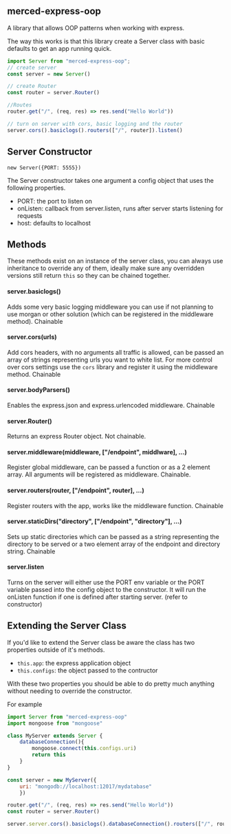 ## merced-express-oop

A library that allows OOP patterns when working with express.

The way this works is that this library create a Server class with basic defaults to get an app running quick.

```js
import Server from "merced-express-oop";
// create server
const server = new Server()

// create Router
const router = server.Router()

//Routes
router.get("/", (req, res) => res.send("Hello World"))

// turn on server with cors, basic logging and the router
server.cors().basiclogs().routers(["/", router]).listen()
```

## Server Constructor
`new Server({PORT: 5555})`

The Server constructor takes one argument a config object that uses the following properties.

- PORT: the port to listen on
- onListen: callback from server.listen, runs after server starts listening for requests
- host: defaults to localhost

## Methods

These methods exist on an instance of the server class, you can always use inheritance to override any of them, ideally make sure any overridden versions still return `this` so they can be chained together.

#### server.basiclogs()

Adds some very basic logging middleware you can use if not planning to use morgan or other solution (which can be registered in the middleware method). Chainable

#### server.cors(urls)

Add cors headers, with no arguments all traffic is allowed, can be passed an array of strings representing urls you want to white list. For more control over cors settings use the `cors` library and register it using the middleware method. Chainable

#### server.bodyParsers()

Enables the express.json and express.urlencoded middleware. Chainable

#### server.Router()

Returns an express Router object. Not chainable.

#### server.middleware(middleware, ["/endpoint", middlware], ...)

Register global middleware, can be passed a function or as a 2 element array. All arguments will be registered as middleware. Chainable.

#### server.routers(router, ["/endpoint", router], ...)

Register routers with the app, works like the middleware function. Chainable


#### server.staticDirs("directory", ["/endpoint", "directory"], ...)

Sets up static directories which can be passed as a string representing the directory to be served or a two element array of the endpoint and directory string. Chainable

#### server.listen

Turns on the server will either use the PORT env variable or the PORT variable passed into the config object to the constructor. It will run the onListen function if one is defined after starting server. (refer to constructor)

## Extending the Server Class

If you'd like to extend the Server class be aware the class has two properties outside of it's methods.

- `this.app`: the express application object
- `this.configs`: the object passed to the contructor

With these two properties you should be able to do pretty much anything without needing to override the constructor.

For example

```js
import Server from "merced-express-oop"
import mongoose from "mongoose"

class MyServer extends Server {
    databaseConnection(){
        mongoose.connect(this.configs.uri)
        return this
    }
}

const server = new MyServer({
    uri: "mongodb://localhost:12017/mydatabase"
    })

router.get("/", (req, res) => res.send("Hello World"))
const router = server.Router()

server.server.cors().basiclogs().databaseConnection().routers(["/", router]).listen()

```